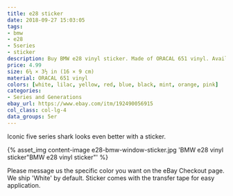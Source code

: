 ```yaml
---
title: e28 sticker
date: 2018-09-27 15:03:05
tags:
- bmw
- e28
- 5series
- sticker
description: Buy BMW e28 vinyl sticker. Made of ORACAL 651 vinyl. Available in different colors.
price: 4.99
size: 6¼ × 3½ in (16 × 9 cm)
material: ORACAL 651 vinyl
colors: [white, lilac, yellow, red, blue, black, mint, orange, pink]
categories:
- Series and Generations
ebay_url: https://www.ebay.com/itm/192490056915
col_class: col-lg-4
data_groups: 5er
---
```


Iconic five series shark looks even better with a sticker.

<!-- more -->
{% asset_img content-image e28-bmw-window-sticker.jpg 'BMW e28 vinyl sticker"BMW e28 vinyl sticker"' %}

Please message us the specific color you want on the eBay Checkout page. We ship 'White' by default. Sticker comes with the transfer tape for easy application.
